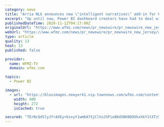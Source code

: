 ```yaml
---
category: news
title: "Arria NLG announces new \"intelligent narratives\" add-in for Power BI dashboards - now available on Microsoft AppSource"
excerpt: "Up until now, Power BI dashboard creators have had to deal with a vexing issue: while they've been able to create beautiful, data-backed visual dashboards—the full value of all the underlying ..."
publishedDateTime: 2020-11-12T04:17:00Z
originalUrl: "https://www.wfmz.com/news/pr_newswire/pr_newswire_new_jersey/arria-nlg-announces-new-intelligent-narratives-add-in-for-power-bi-dashboards---now/article_f33d7aab-177b-5b0c-a7b9-fde42f223d30.html"
webUrl: "https://www.wfmz.com/news/pr_newswire/pr_newswire_new_jersey/arria-nlg-announces-new-intelligent-narratives-add-in-for-power-bi-dashboards---now/article_f33d7aab-177b-5b0c-a7b9-fde42f223d30.html"
type: article
quality: 13
heat: 13
published: false

provider:
  name: WFMZ-TV
  domain: wfmz.com

topics:
  - Power BI

images:
  - url: "https://bloximages.newyork1.vip.townnews.com/wfmz.com/content/tncms/assets/v3/editorial/f/cb/fcb6070a-dfd4-59fb-83b1-917e991c94f7/5fac2e84a1fb2.image.jpg"
    width: 400
    height: 272
    isCached: true

secured: "TErNcQd5lyJYrAXEy+bzxyY1wmKA7XjClVuJSPie8Kd5BK0Q9XkxhkY1tXTz5yR/fbJ2TScbgMC1iqQSBl5ozvkyVjN++RAQ1Zi8InYCBhZ0iCRvcyndJyVJlH93LK7ebnuXVxMrxsaoGurXIJbAld5ox4wTxDtuGW9GNw2RlrCjVRcugcr9a4LklYnSP+9vZ596MAmUyAuILdVATsOTDVvn9pE2M9WjZmUzrNwAJDOKac4/WrGTAGytgMxLIHqiq1iOJtufjlzA9fA2tpzA4QusOQIl4Yd+CVr7vBmBo/b1WYffAZxW+oZXNkz6m1AeuUkWR2RfTOj+A2OyNt7esdRG88JH+adOQ5u+bxVG3vI=;kAvfaAHG+Oa26INBxLNvEA=="
---
```


